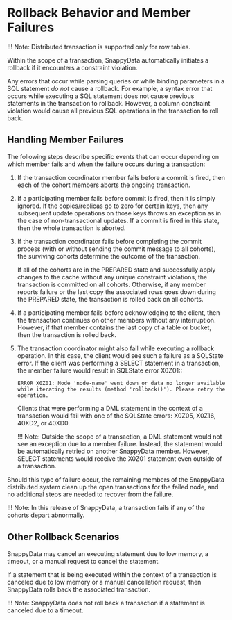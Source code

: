 # Rollback Behavior and Member Failures

!!! Note:
	Distributed transaction is supported only for row tables.

Within the scope of a transaction, SnappyData automatically initiates a rollback if it encounters a constraint violation.

Any errors that occur while parsing queries or while binding parameters in a SQL statement *do not* cause a rollback. For example, a syntax error that occurs while executing a SQL statement does not cause previous statements in the transaction to rollback. However, a column constraint violation would cause all previous SQL operations in the transaction to roll back.

## Handling Member Failures

The following steps describe specific events that can occur depending on which member fails and when the failure occurs during a transaction:

1. If the transaction coordinator member fails before a commit is fired, then each of the cohort members aborts the ongoing transaction.

2. If a participating member fails before commit is fired, then it is simply ignored. If the copies/replicas go to zero for certain keys, then any subsequent update operations on those keys throws an exception as in the case of non-transactional updates. If a commit is fired in this state, then the whole transaction is aborted.

3. If the transaction coordinator fails before completing the commit process (with or without sending the commit message to all cohorts), the surviving cohorts determine the outcome of the transaction.

    If all of the cohorts are in the PREPARED state and successfully apply changes to the cache without any unique constraint violations, the transaction is committed on all cohorts. Otherwise, if any member reports failure or the last copy the associated rows goes down during the PREPARED state, the transaction is rolled back on all cohorts.

4. If a participating member fails before acknowledging to the client, then the transaction continues on other members without any interruption. However, if that member contains the last copy of a table or bucket, then the transaction is rolled back.

5. The transaction coordinator might also fail while executing a rollback operation. In this case, the client would see such a failure as a SQLState error. If the client was performing a SELECT statement in a transaction, the member failure would result in SQLState error X0Z01::

	``` 
	ERROR X0Z01: Node 'node-name' went down or data no longer available while iterating the results (method 'rollback()'). Please retry the operation. 
	```

    Clients that were performing a DML statement in the context of a transaction would fail with one of the SQLState errors: X0Z05, X0Z16, 40XD2, or 40XD0.

    !!! Note:
    	Outside the scope of a transaction, a DML statement would not see an exception due to a member failure. Instead, the statement would be automatically retried on another SnappyData member. However, SELECT statements would receive the X0Z01 statement even outside of a transaction.</p>

Should this type of failure occur, the remaining members of the SnappyData distributed system clean up the open transactions for the failed node, and no additional steps are needed to recover from the failure.

!!! Note:
	In this release of SnappyData, a transaction fails if any of the cohorts depart abnormally. 

<a id="rollback_scenarios"></a>
## Other Rollback Scenarios

SnappyData may cancel an executing statement due to low memory, a timeout, or a manual request to cancel the statement.

If a statement that is being executed within the context of a transaction is canceled due to low memory or a manual cancellation request, then SnappyData rolls back the associated transaction. 

!!! Note:
	SnappyData does not roll back a transaction if a statement is canceled due to a timeout.


